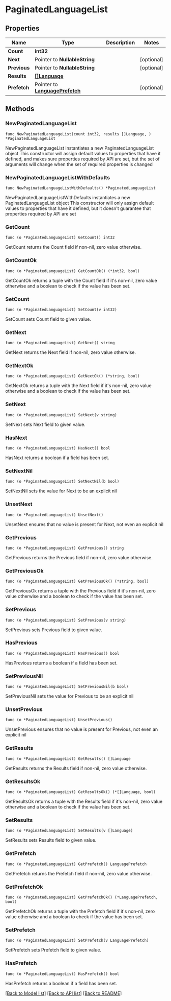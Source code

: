 # PaginatedLanguageList

## Properties

Name | Type | Description | Notes
------------ | ------------- | ------------- | -------------
**Count** | **int32** |  | 
**Next** | Pointer to **NullableString** |  | [optional] 
**Previous** | Pointer to **NullableString** |  | [optional] 
**Results** | [**[]Language**](Language.md) |  | 
**Prefetch** | Pointer to [**LanguagePrefetch**](LanguagePrefetch.md) |  | [optional] 

## Methods

### NewPaginatedLanguageList

`func NewPaginatedLanguageList(count int32, results []Language, ) *PaginatedLanguageList`

NewPaginatedLanguageList instantiates a new PaginatedLanguageList object
This constructor will assign default values to properties that have it defined,
and makes sure properties required by API are set, but the set of arguments
will change when the set of required properties is changed

### NewPaginatedLanguageListWithDefaults

`func NewPaginatedLanguageListWithDefaults() *PaginatedLanguageList`

NewPaginatedLanguageListWithDefaults instantiates a new PaginatedLanguageList object
This constructor will only assign default values to properties that have it defined,
but it doesn't guarantee that properties required by API are set

### GetCount

`func (o *PaginatedLanguageList) GetCount() int32`

GetCount returns the Count field if non-nil, zero value otherwise.

### GetCountOk

`func (o *PaginatedLanguageList) GetCountOk() (*int32, bool)`

GetCountOk returns a tuple with the Count field if it's non-nil, zero value otherwise
and a boolean to check if the value has been set.

### SetCount

`func (o *PaginatedLanguageList) SetCount(v int32)`

SetCount sets Count field to given value.


### GetNext

`func (o *PaginatedLanguageList) GetNext() string`

GetNext returns the Next field if non-nil, zero value otherwise.

### GetNextOk

`func (o *PaginatedLanguageList) GetNextOk() (*string, bool)`

GetNextOk returns a tuple with the Next field if it's non-nil, zero value otherwise
and a boolean to check if the value has been set.

### SetNext

`func (o *PaginatedLanguageList) SetNext(v string)`

SetNext sets Next field to given value.

### HasNext

`func (o *PaginatedLanguageList) HasNext() bool`

HasNext returns a boolean if a field has been set.

### SetNextNil

`func (o *PaginatedLanguageList) SetNextNil(b bool)`

 SetNextNil sets the value for Next to be an explicit nil

### UnsetNext
`func (o *PaginatedLanguageList) UnsetNext()`

UnsetNext ensures that no value is present for Next, not even an explicit nil
### GetPrevious

`func (o *PaginatedLanguageList) GetPrevious() string`

GetPrevious returns the Previous field if non-nil, zero value otherwise.

### GetPreviousOk

`func (o *PaginatedLanguageList) GetPreviousOk() (*string, bool)`

GetPreviousOk returns a tuple with the Previous field if it's non-nil, zero value otherwise
and a boolean to check if the value has been set.

### SetPrevious

`func (o *PaginatedLanguageList) SetPrevious(v string)`

SetPrevious sets Previous field to given value.

### HasPrevious

`func (o *PaginatedLanguageList) HasPrevious() bool`

HasPrevious returns a boolean if a field has been set.

### SetPreviousNil

`func (o *PaginatedLanguageList) SetPreviousNil(b bool)`

 SetPreviousNil sets the value for Previous to be an explicit nil

### UnsetPrevious
`func (o *PaginatedLanguageList) UnsetPrevious()`

UnsetPrevious ensures that no value is present for Previous, not even an explicit nil
### GetResults

`func (o *PaginatedLanguageList) GetResults() []Language`

GetResults returns the Results field if non-nil, zero value otherwise.

### GetResultsOk

`func (o *PaginatedLanguageList) GetResultsOk() (*[]Language, bool)`

GetResultsOk returns a tuple with the Results field if it's non-nil, zero value otherwise
and a boolean to check if the value has been set.

### SetResults

`func (o *PaginatedLanguageList) SetResults(v []Language)`

SetResults sets Results field to given value.


### GetPrefetch

`func (o *PaginatedLanguageList) GetPrefetch() LanguagePrefetch`

GetPrefetch returns the Prefetch field if non-nil, zero value otherwise.

### GetPrefetchOk

`func (o *PaginatedLanguageList) GetPrefetchOk() (*LanguagePrefetch, bool)`

GetPrefetchOk returns a tuple with the Prefetch field if it's non-nil, zero value otherwise
and a boolean to check if the value has been set.

### SetPrefetch

`func (o *PaginatedLanguageList) SetPrefetch(v LanguagePrefetch)`

SetPrefetch sets Prefetch field to given value.

### HasPrefetch

`func (o *PaginatedLanguageList) HasPrefetch() bool`

HasPrefetch returns a boolean if a field has been set.


[[Back to Model list]](../README.md#documentation-for-models) [[Back to API list]](../README.md#documentation-for-api-endpoints) [[Back to README]](../README.md)


